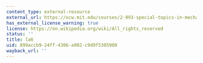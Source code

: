 ```yaml
---
content_type: external-resource
external_url: https://ocw.mit.edu/courses/2-993-special-topics-in-mechanical-engineering-the-art-and-science-of-boat-design-january-iap-2007/pages/assignments/
has_external_license_warning: true
license: https://en.wikipedia.org/wiki/All_rights_reserved
status: ''
title: la6
uid: 899accb9-24ff-4306-a902-c9d9f5305909
wayback_url: ''
---
```

